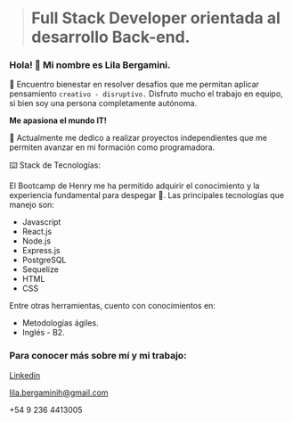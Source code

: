 
> # Full Stack Developer orientada al desarrollo Back-end.
### Hola! 👋 Mi nombre es Lila Bergamini. 


🧠 Encuentro bienestar en resolver desafíos que me permitan aplicar pensamiento `creativo - disruptivo.` 
Disfruto mucho el trabajo en equipo, si bien soy una persona completamente autónoma.

**Me apasiona el mundo IT!**


🌱 Actualmente me dedico a realizar proyectos independientes que me permiten avanzar en mi formación como programadora.

 ⌨️ Stack de Tecnologías:
 
El Bootcamp de Henry me ha permitido adquirir el conocimiento y la experiencia fundamental para despegar 🚀.
Las principales tecnologías que manejo son:

 
 + Javascript
 + React.js
 + Node.js
 + Express.js
 + PostgreSQL
 + Sequelize
 + HTML
 + CSS
 
Entre otras herramientas, cuento con conocimientos en: 
+ Metodologías ágiles.
+ Inglés - B2.

### Para conocer más sobre mí y mi trabajo:

[Linkedin](https://www.linkedin.com/in/lila-bergamini-90675b262/)

lila.bergaminih@gmail.com

+54 9 236 4413005

